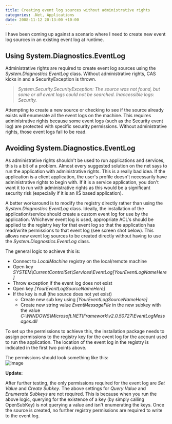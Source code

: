 ```yaml
---
title: Creating event log sources without administrative rights
categories: .Net, Applications
date: 2008-11-12 20:13:00 +10:00
---
```


I have been coming up against a scenario where I need to create new event log sources in an existing event log at runtime. 

## Using System.Diagnostics.EventLog

Administrative rights are required to create event log sources using the _System.Diagnostics.EventLog_ class. Without administrative rights, CAS kicks in and a SecurityException is thrown.

> _System.Security.SecurityException: The source was not found, but some or all event logs could not be searched. Inaccessible logs: Security._

Attempting to create a new source or checking to see if the source already exists will enumerate all the event logs on the machine. This requires administrative rights because some event logs (such as the Security event log) are protected with specific security permissions. Without administrative rights, those event logs fail to be read.

<!--more-->

## Avoiding System.Diagnostics.EventLog

As administrative rights shouldn't be used to run applications and services, this is a bit of a problem. Almost every suggested solution on the net says to run the application with administrative rights. This is a really bad idea. If the application is a client application, the user's profile doesn't necessarily have administrative rights to begin with. If it is a service application, you don't want it to run with administrative rights as this would be a significant security risk (especially if it is an IIS based application).

A better workaround is to modify the registry directly rather than using the _System.Diagnostics.EventLog_ class. Ideally, the installation of the application/service should create a custom event log for use by the application. Whichever event log is used, appropriate ACL's should be applied to the registry key for that event log so that the application has read/write permissions to that event log (see screen shot below). This allows new event log sources to be created directly without having to use the _System.Diagnostics.EventLog_ class.

The general logic to achieve this is:

* Connect to _LocalMachine_ registry on the local/remote machine
* Open key _SYSTEM\CurrentControlSet\Services\EventLog\[YourEventLogNameHere]_
* Throw exception if the event log does not exist
* Open key _[YourEventLogSourceNameHere]_
* If the key is null (the source does not yet exist) 
  * Create new sub key using _[YourEventLogSourceNameHere]_
  * Create new string value _EventMessageFile_ in the new subkey with the value _C:\WINDOWS\Microsoft.NET\Framework\v2.0.50727\EventLogMessages.dll_

To set up the permissions to achieve this, the installation package needs to assign permissions to the registry key for the event log for the account used to run the application. The location of the event log in the registry is indicated in the first two points above. 

The permissions should look something like this:  
![image][0]

**Update:**

After further testing, the only permissions required for the event log are _Set Value_ and _Create Subkey_. The above settings for _Query Value_ and _Enumerate Subkeys_ are not required. This is because when you run the above logic, querying for the existence of a key (by simply calling OpenSubKey) is not querying a value and isn't enumerating the keys. Once the source is created, no further registry permissions are required to write to the event log.

[0]: /files/WindowsLiveWriter/Creatingeventlogsourceswithoutadministra_DCD9/image_3.png
